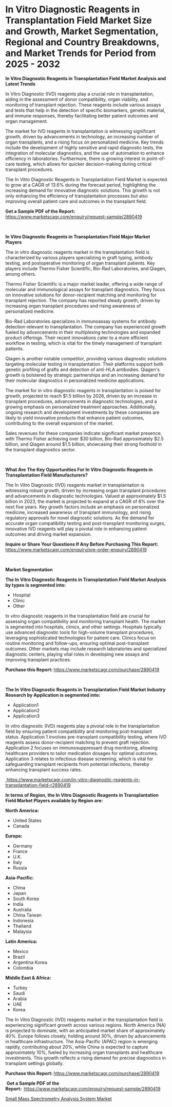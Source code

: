 <p><h1>In Vitro Diagnostic Reagents in Transplantation Field Market Size and Growth, Market Segmentation, Regional and Country Breakdowns, and Market Trends for Period from 2025 -  2032</h1></p><p><strong>In Vitro Diagnostic Reagents in Transplantation Field Market Analysis and Latest Trends</strong></p>
<p><p>In Vitro Diagnostic (IVD) reagents play a crucial role in transplantation, aiding in the assessment of donor compatibility, organ viability, and monitoring of transplant rejection. These reagents include various assays and tests that help in the detection of specific biomarkers, genetic material, and immune responses, thereby facilitating better patient outcomes and organ management.</p><p>The market for IVD reagents in transplantation is witnessing significant growth, driven by advancements in technology, an increasing number of organ transplants, and a rising focus on personalized medicine. Key trends include the development of highly sensitive and rapid diagnostic tests, the integration of molecular diagnostics, and the use of automation to enhance efficiency in laboratories. Furthermore, there is growing interest in point-of-care testing, which allows for quicker decision-making during critical transplant procedures.</p><p>The In Vitro Diagnostic Reagents in Transplantation Field Market is expected to grow at a CAGR of 13.6% during the forecast period, highlighting the increasing demand for innovative diagnostic solutions. This growth is not only enhancing the efficiency of transplantation processes but also improving overall patient care and outcomes in the transplant field.</p></p>
<p><strong>Get a Sample PDF of the Report:&nbsp;</strong> <a href="https://www.marketscagr.com/enquiry/request-sample/2890419?utm_campaign=2041&utm_medium=2&utm_source=Github&utm_content=ia&utm_term=14032025&utm_id=in-vitro-diagnostic-reagents-in-transplantation-field">https://www.marketscagr.com/enquiry/request-sample/2890419</a></p>
<p>&nbsp;</p>
<p><strong>In Vitro Diagnostic Reagents in Transplantation Field Major Market Players</strong></p>
<p><p>The in vitro diagnostic reagents market in the transplantation field is characterized by various players specializing in graft typing, antibody testing, and postoperative monitoring of organ transplant patients. Key players include Thermo Fisher Scientific, Bio-Rad Laboratories, and Qiagen, among others.</p><p>Thermo Fisher Scientific is a major market leader, offering a wide range of molecular and immunological assays for transplant diagnostics. They focus on innovative solutions for donor-recipient matching and monitoring for transplant rejection. The company has reported steady growth, driven by increasing organ transplant procedures and rising awareness of personalized medicine.</p><p>Bio-Rad Laboratories specializes in immunoassay systems for antibody detection relevant to transplantation. The company has experienced growth fueled by advancements in their multiplexing technologies and expanded product offerings. Their recent innovations cater to a more efficient workflow in testing, which is vital for the timely management of transplant patients.</p><p>Qiagen is another notable competitor, providing various diagnostic solutions targeting molecular testing in transplantation. Their platforms support both genetic profiling of grafts and detection of anti-HLA antibodies. Qiagen's growth is bolstered by strategic partnerships and an increasing demand for their molecular diagnostics in personalized medicine applications.</p><p>The market for in vitro diagnostic reagents in transplantation is poised for growth, projected to reach $1.5 billion by 2026, driven by an increase in transplant procedures, advancements in diagnostic technologies, and a growing emphasis on personalized treatment approaches. Additionally, ongoing research and development investments by these companies are likely to yield innovative products that enhance patient outcomes, contributing to the overall expansion of the market.</p><p>Sales revenues for these companies indicate significant market presence, with Thermo Fisher achieving over $30 billion, Bio-Rad approximately $2.5 billion, and Qiagen around $1.5 billion, showcasing their strong foothold in the transplant diagnostics sector.</p></p>
<p>&nbsp;</p>
<p><strong>What Are The Key Opportunities For In Vitro Diagnostic Reagents in Transplantation Field Manufacturers?</strong></p>
<p><p>The In Vitro Diagnostic (IVD) reagents market in transplantation is witnessing robust growth, driven by increasing organ transplant procedures and advancements in diagnostic technologies. Valued at approximately $1.5 billion in 2023, the market is projected to expand at a CAGR of 8% over the next five years. Key growth factors include an emphasis on personalized medicine, increased awareness of transplant immunology, and rising regulatory approvals for novel diagnostic solutions. As the demand for accurate organ compatibility testing and post-transplant monitoring surges, innovative IVD reagents will play a pivotal role in enhancing patient outcomes and driving market expansion.</p></p>
<p><strong>Inquire or Share Your Questions If Any Before Purchasing This Report:</strong> <a href="https://www.marketscagr.com/enquiry/pre-order-enquiry/2890419?utm_campaign=2041&utm_medium=2&utm_source=Github&utm_content=ia&utm_term=14032025&utm_id=in-vitro-diagnostic-reagents-in-transplantation-field">https://www.marketscagr.com/enquiry/pre-order-enquiry/2890419</a></p>
<p>&nbsp;</p>
<p><strong>Market Segmentation</strong></p>
<p><strong>The In Vitro Diagnostic Reagents in Transplantation Field Market Analysis by types is segmented into:</strong></p>
<p><ul><li>Hospital</li><li>Clinic</li><li>Other</li></ul></p>
<p><p>In vitro diagnostic reagents in the transplantation field are crucial for assessing organ compatibility and monitoring transplant health. The market is segmented into hospitals, clinics, and other settings. Hospitals typically use advanced diagnostic tools for high-volume transplant procedures, leveraging sophisticated technologies for patient care. Clinics focus on routine monitoring and follow-ups, ensuring optimal post-transplant outcomes. Other markets may include research laboratories and specialized diagnostic centers, playing vital roles in developing new assays and improving transplant practices.</p></p>
<p><strong>Purchase this Report:&nbsp;</strong><a href="https://www.marketscagr.com/purchase/2890419?utm_campaign=2041&utm_medium=2&utm_source=Github&utm_content=ia&utm_term=14032025&utm_id=in-vitro-diagnostic-reagents-in-transplantation-field">https://www.marketscagr.com/purchase/2890419</a></p>
<p>&nbsp;</p>
<p><strong>The In Vitro Diagnostic Reagents in Transplantation Field Market Industry Research by Application is segmented into:</strong></p>
<p><ul><li>Application1</li><li>Application2</li><li>Application3</li></ul></p>
<p><p>In vitro diagnostic (IVD) reagents play a pivotal role in the transplantation field by ensuring patient compatibility and monitoring post-transplant status. Application 1 involves pre-transplant compatibility testing, where IVD reagents assess donor-recipient matching to prevent graft rejection. Application 2 focuses on immunosuppressant drug monitoring, allowing healthcare providers to tailor medication dosages for optimal outcomes. Application 3 relates to infectious disease screening, which is vital for safeguarding transplant recipients from potential infections, thereby enhancing transplant success rates.</p></p>
<p><a href="https://www.marketscagr.com/in-vitro-diagnostic-reagents-in-transplantation-field-r2890419?utm_campaign=2041&utm_medium=2&utm_source=Github&utm_content=ia&utm_term=14032025&utm_id=in-vitro-diagnostic-reagents-in-transplantation-field">&nbsp;https://www.marketscagr.com/in-vitro-diagnostic-reagents-in-transplantation-field-r2890419</a></p>
<p><strong>In terms of Region, the In Vitro Diagnostic Reagents in Transplantation Field Market Players available by Region are:</strong></p>
<p>
    <p> <strong> North America: </strong>
        <ul>
            <li>United States</li>
            <li>Canada</li>
        </ul>
        </p> 
    <p> <strong> Europe: </strong>
        <ul>
            <li>Germany</li>
            <li>France</li>
            <li>U.K.</li>
            <li>Italy</li>
            <li>Russia</li>
        </ul>
        </p> 
    <p> <strong> Asia-Pacific: </strong>
        <ul>
            <li>China</li>
            <li>Japan</li>
            <li>South Korea</li>
            <li>India</li>
            <li>Australia</li>
            <li>China Taiwan</li>
            <li>Indonesia</li>
            <li>Thailand</li>
            <li>Malaysia</li>
        </ul>
        </p> 
    <p> <strong> Latin America: </strong>
        <ul>
            <li>Mexico</li>
            <li>Brazil</li>
            <li>Argentina Korea</li>
            <li>Colombia</li>
        </ul>
        </p> 
    <p> <strong> Middle East & Africa: </strong>
        <ul>
            <li>Turkey</li>
            <li>Saudi</li>
            <li>Arabia</li>
            <li>UAE</li>
            <li>Korea</li>
        </ul>
    </p>
    </p>
<p><p>The In Vitro Diagnostic (IVD) reagents market in the transplantation field is experiencing significant growth across various regions. North America (NA) is projected to dominate, with an anticipated market share of approximately 40%. Europe follows closely, holding around 30%, driven by advancements in healthcare infrastructure. The Asia-Pacific (APAC) region is emerging rapidly, contributing about 20%, while China is expected to capture approximately 10%, fueled by increasing organ transplants and healthcare investments. This growth reflects a rising demand for precise diagnostics in transplant settings globally.</p></p>
<p><strong>Purchase this Report: </strong><a href="https://www.marketscagr.com/purchase/2890419?utm_campaign=2041&utm_medium=2&utm_source=Github&utm_content=ia&utm_term=14032025&utm_id=in-vitro-diagnostic-reagents-in-transplantation-field">https://www.marketscagr.com/purchase/2890419</a></p>
<p>&nbsp;<strong>Get a Sample PDF of the Report:&nbsp;&nbsp;</strong><a href="https://www.marketscagr.com/enquiry/request-sample/2890419?utm_campaign=2041&utm_medium=2&utm_source=Github&utm_content=ia&utm_term=14032025&utm_id=in-vitro-diagnostic-reagents-in-transplantation-field">https://www.marketscagr.com/enquiry/request-sample/2890419</a></p>
<p><strong></strong></p>
<p><p><a href="https://github.com/ashepherd82/Market-Research-Report-List-7/blob/main/small-mass-spectrometry-analysis-system-market.md?utm_campaign=2041&utm_medium=2&utm_source=Github&utm_content=ia&utm_term=14032025&utm_id=in-vitro-diagnostic-reagents-in-transplantation-field">Small Mass Spectrometry Analysis System Market</a></p></p>